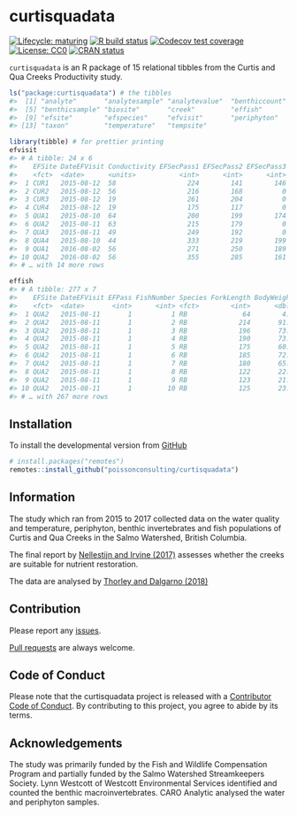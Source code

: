 
<!-- README.md is generated from README.Rmd. Please edit that file -->

# curtisquadata

<!-- badges: start -->

[![Lifecycle:
maturing](https://img.shields.io/badge/lifecycle-maturing-blue.svg)](https://www.tidyverse.org/lifecycle/#maturing)
[![R build
status](https://github.com/poissonconsulting/curtisquadata/workflows/R-CMD-check/badge.svg)](https://github.com/poissonconsulting/curtisquadata/actions)
[![Codecov test
coverage](https://codecov.io/gh/poissonconsulting/curtisquadata/branch/master/graph/badge.svg)](https://codecov.io/gh/poissonconsulting/curtisquadata?branch=master)
[![License:
CC0](https://img.shields.io/badge/License-CC0-green.svg)](https://creativecommons.org/publicdomain/zero/1.0/legalcode)
[![CRAN
status](https://www.r-pkg.org/badges/version/curtisquadata)](https://CRAN.R-project.org/package=curtisquadata)
<!-- badges: end -->

`curtisquadata` is an R package of 15 relational tibbles from the Curtis
and Qua Creeks Productivity study.

``` r
ls("package:curtisquadata") # the tibbles
#>  [1] "analyte"       "analytesample" "analytevalue"  "benthiccount" 
#>  [5] "benthicsample" "biosite"       "creek"         "effish"       
#>  [9] "efsite"        "efspecies"     "efvisit"       "periphyton"   
#> [13] "taxon"         "temperature"   "tempsite"
```

``` r
library(tibble) # for prettier printing
efvisit
#> # A tibble: 24 x 6
#>    EFSite DateEFVisit Conductivity EFSecPass1 EFSecPass2 EFSecPass3
#>    <fct>  <date>      <units>           <int>      <int>      <int>
#>  1 CUR1   2015-08-12  58                  224        141        146
#>  2 CUR2   2015-08-12  56                  216        168          0
#>  3 CUR3   2015-08-12  19                  261        204          0
#>  4 CUR4   2015-08-12  19                  175        117          0
#>  5 QUA1   2015-08-10  64                  200        199        174
#>  6 QUA2   2015-08-11  63                  215        179          0
#>  7 QUA3   2015-08-11  49                  249        192          0
#>  8 QUA4   2015-08-10  44                  333        219        199
#>  9 QUA1   2016-08-02  56                  271        250        189
#> 10 QUA2   2016-08-02  56                  355        285        161
#> # … with 14 more rows
```

``` r
effish
#> # A tibble: 277 x 7
#>    EFSite DateEFVisit EFPass FishNumber Species ForkLength BodyWeight
#>    <fct>  <date>       <int>      <int> <fct>        <int>      <dbl>
#>  1 QUA2   2015-08-11       1          1 RB              64        4.9
#>  2 QUA2   2015-08-11       1          2 RB             214       91.4
#>  3 QUA2   2015-08-11       1          3 RB             196       73.8
#>  4 QUA2   2015-08-11       1          4 RB             190       73.8
#>  5 QUA2   2015-08-11       1          5 RB             175       60.2
#>  6 QUA2   2015-08-11       1          6 RB             185       72.5
#>  7 QUA2   2015-08-11       1          7 RB             180       65.1
#>  8 QUA2   2015-08-11       1          8 RB             122       22.1
#>  9 QUA2   2015-08-11       1          9 RB             123       21.2
#> 10 QUA2   2015-08-11       1         10 RB             125       23.6
#> # … with 267 more rows
```

## Installation

<!-- To install the latest release from [CRAN](https://cran.r-project.org) -->

To install the developmental version from
[GitHub](https://github.com/poissonconsulting/curtisquadata)

``` r
# install.packages("remotes")
remotes::install_github("poissonconsulting/curtisquadata")
```

## Information

The study which ran from 2015 to 2017 collected data on the water
quality and temperature, periphyton, benthic invertebrates and fish
populations of Curtis and Qua Creeks in the Salmo Watershed, British
Columbia.

The final report by [Nellestijn and Irvine
(2017)](http://a100.gov.bc.ca/appsdata/acat/documents/r52848/COL_F17_F_1410_1507656727296_7649412937.pdf)
assesses whether the creeks are suitable for nutrient restoration.

The data are analysed by [Thorley and Dalgarno
(2018)](https://www.poissonconsulting.ca/analyses/curtis-qua-prod-17/)

## Contribution

Please report any
[issues](https://github.com/poissonconsulting/pkgtemplate/issues).

[Pull requests](https://github.com/poissonconsulting/pkgtemplate/pulls)
are always welcome.

## Code of Conduct

Please note that the curtisquadata project is released with a
[Contributor Code of
Conduct](https://contributor-covenant.org/version/2/0/CODE_OF_CONDUCT.html).
By contributing to this project, you agree to abide by its terms.

## Acknowledgements

The study was primarily funded by the Fish and Wildlife Compensation
Program and partially funded by the Salmo Watershed Streamkeepers
Society. Lynn Westcott of Westcott Environmental Services identified and
counted the benthic macroinvertebrates. CARO Analytic analysed the water
and periphyton samples.
